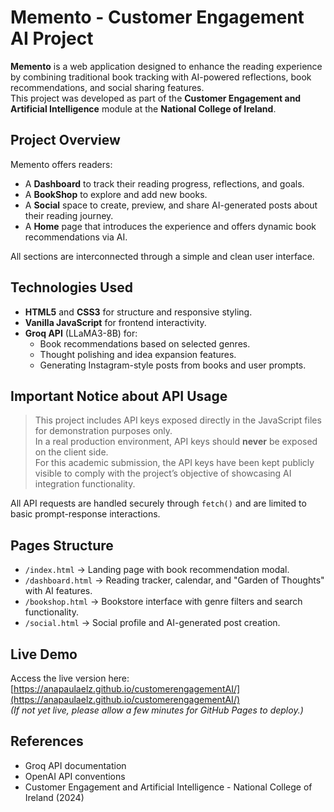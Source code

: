 # Memento - Customer Engagement AI Project

**Memento** is a web application designed to enhance the reading experience by combining traditional book tracking with AI-powered reflections, book recommendations, and social sharing features.  
This project was developed as part of the **Customer Engagement and Artificial Intelligence** module at the **National College of Ireland**.

## Project Overview

Memento offers readers:

- A **Dashboard** to track their reading progress, reflections, and goals.
- A **BookShop** to explore and add new books.
- A **Social** space to create, preview, and share AI-generated posts about their reading journey.
- A **Home** page that introduces the experience and offers dynamic book recommendations via AI.

All sections are interconnected through a simple and clean user interface.

## Technologies Used

- **HTML5** and **CSS3** for structure and responsive styling.
- **Vanilla JavaScript** for frontend interactivity.
- **Groq API** (LLaMA3-8B) for:
  - Book recommendations based on selected genres.
  - Thought polishing and idea expansion features.
  - Generating Instagram-style posts from books and user prompts.

## Important Notice about API Usage

> This project includes API keys exposed directly in the JavaScript files for demonstration purposes only.  
> In a real production environment, API keys should **never** be exposed on the client side.  
> For this academic submission, the API keys have been kept publicly visible to comply with the project’s objective of showcasing AI integration functionality.

All API requests are handled securely through `fetch()` and are limited to basic prompt-response interactions.

## Pages Structure

- `/index.html` → Landing page with book recommendation modal.
- `/dashboard.html` → Reading tracker, calendar, and "Garden of Thoughts" with AI features.
- `/bookshop.html` → Bookstore interface with genre filters and search functionality.
- `/social.html` → Social profile and AI-generated post creation.

## Live Demo

Access the live version here:  
[https://anapaulaelz.github.io/customerengagementAI/](https://anapaulaelz.github.io/customerengagementAI/)  
*(If not yet live, please allow a few minutes for GitHub Pages to deploy.)*

## References

- Groq API documentation
- OpenAI API conventions
- Customer Engagement and Artificial Intelligence - National College of Ireland (2024)
